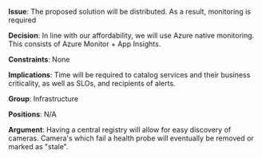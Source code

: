 
**Issue**: The proposed solution will be distributed. As a result, monitoring is required

**Decision**: In line with our affordability, we will use Azure native monitoring. This consists of Azure Monitor + App Insights.

**Constraints**: None

**Implications**: Time will be required to catalog services and their business criticality, as well as SLOs, and recipients of alerts.

**Group**: Infrastructure

**Positions**: N/A

**Argument**: Having a central registry will allow for easy discovery of cameras. Camera's which fail a health probe will eventually be removed or marked as "stale".

